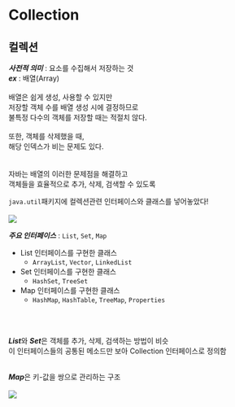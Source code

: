 # Collection
## 컬렉션
***사전적 의미*** : 요소를 수집해서 저장하는 것 <br>
***ex*** : 배열(Array) <br>
 <br>
배열은 쉽게 생성, 사용할 수 있지만 <br>
저장할 객체 수를 배열 생성 시에 결정하므로 <br>
불특정 다수의 객체를 저장할 때는 적절치 않다. <br> <br>
또한, 객체를 삭제했을 때, <br>
해당 인덱스가 비는 문제도 있다. <br> <br> <br>
자바는 배열의 이러한 문제점을 해결하고 <br>
객체들을 효율적으로 추가, 삭제, 검색할 수 있도록 <br>

```java.util```패키지에 컬렉션관련 인터페이스와 클래스를 넣어놓았다! <br> <br>
<img src='Collection.png'> <br>

***주요 인터페이스*** : ```List```, ```Set```, ```Map```  <br>
- List 인터페이스를 구현한 클래스
  - ```ArrayList```, ```Vector```, ```LinkedList```
- Set 인터페이스를 구현한 클래스
  - ```HashSet```, ```TreeSet```
- Map 인터페이스를 구현한 클래스
  - ```HashMap```, ```HashTable```, ```TreeMap```, ```Properties``` 

<br><br>

***List***와 ***Set***은 객체를 추가, 삭제, 검색하는 방법이 비슷<br>
이 인터페이스들의 공통된 메소드만 보아 Collection 인터페이스로 정의함<br><br>

***Map***은 키-값을 쌍으로 관리하는 구조 <br><br>
<img src = 'CollectionMap.png'>